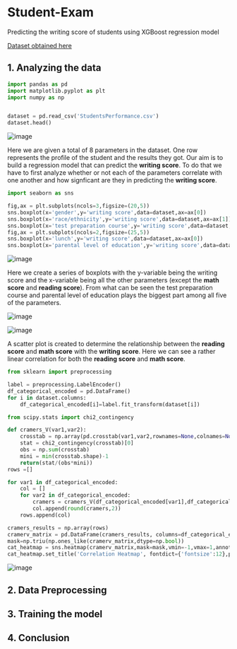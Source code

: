# Student-Exam
Predicting the writing score of students using XGBoost regression model

[Dataset obtained here](https://www.kaggle.com/spscientist/students-performance-in-exams) 

## 1. Analyzing the data
```python
import pandas as pd
import matplotlib.pyplot as plt
import numpy as np


dataset = pd.read_csv('StudentsPerformance.csv')
dataset.head()
``` 
![image](https://user-images.githubusercontent.com/64945381/110489786-40257580-8122-11eb-86e0-e83d849da1d2.png)

Here we are given a total of 8 parameters in the dataset. One row represents the profile of the student and the results they got. Our aim is to build a regression model that can predict the __writing score__. To do that we have to first analyze whether or not each of the parameters correlate with one another and how signficant are they in predicting the __writing score__.

```python
import seaborn as sns

fig,ax = plt.subplots(ncols=3,figsize=(20,5))
sns.boxplot(x='gender',y='writing score',data=dataset,ax=ax[0])
sns.boxplot(x='race/ethnicity',y='writing score',data=dataset,ax=ax[1])
sns.boxplot(x='test preparation course',y='writing score',data=dataset,ax=ax[2])
fig,ax = plt.subplots(ncols=2,figsize=(25,5))
sns.boxplot(x='lunch',y='writing score',data=dataset,ax=ax[0])
sns.boxplot(x='parental level of education',y='writing score',data=dataset,ax=ax[1])
```
![image](https://user-images.githubusercontent.com/64945381/110570820-210dfe80-8189-11eb-9409-0700c0c0b25e.png)

Here we create a series of boxplots with the y-variable being the writing score and the x-variable being all the other parameters (except the __math score__ and __reading score__). From what can be seen the test preparation course and parental level of education plays the biggest part among all five of the parameters.

![image](https://user-images.githubusercontent.com/64945381/110570854-2e2aed80-8189-11eb-9b8e-b37f77b2aaf2.png)

![image](https://user-images.githubusercontent.com/64945381/110570874-371bbf00-8189-11eb-901f-166f54cd4acd.png)


A scatter plot is created to determine the relationship between the __reading score__ and __math score__ with the __writing score__. Here we can see a rather linear correlation for both the __reading score__ and __math score__. 
```python
from sklearn import preprocessing

label = preprocessing.LabelEncoder()
df_categorical_encoded = pd.DataFrame()
for i in dataset.columns:
    df_categorical_encoded[i]=label.fit_transform(dataset[i])

from scipy.stats import chi2_contingency

def cramers_V(var1,var2):
    crosstab = np.array(pd.crosstab(var1,var2,rownames=None,colnames=None))
    stat = chi2_contingency(crosstab)[0]
    obs = np.sum(crosstab)
    mini = min(crosstab.shape)-1
    return(stat/(obs*mini))
rows =[]

for var1 in df_categorical_encoded:
    col = []
    for var2 in df_categorical_encoded:
        cramers = cramers_V(df_categorical_encoded[var1],df_categorical_encoded[var2])
        col.append(round(cramers,2))
    rows.append(col)

cramers_results = np.array(rows)
cramerv_matrix = pd.DataFrame(cramers_results, columns=df_categorical_encoded.columns,index=df_categorical_encoded.columns)
mask=np.triu(np.ones_like(cramerv_matrix,dtype=np.bool))
cat_heatmap = sns.heatmap(cramerv_matrix,mask=mask,vmin=-1,vmax=1,annot=True,cmap='BrBG')
cat_heatmap.set_title('Correlation Heatmap', fontdict={'fontsize':12},pad=12);
```
![image](https://user-images.githubusercontent.com/64945381/110572125-6a5f4d80-818b-11eb-927a-a60bb98c7202.png)

## 2. Data Preprocessing

## 3. Training the model

## 4. Conclusion
